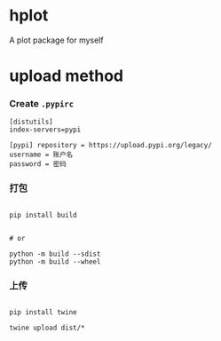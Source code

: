# hplot

A plot package for myself

# upload method

### Create `.pypirc`

```
[distutils] 
index-servers=pypi 
 
[pypi] repository = https://upload.pypi.org/legacy/ 
username = 账户名 
password = 密码
```

### 打包

```

pip install build


# or 

python -m build --sdist
python -m build --wheel

```

### 上传

```

pip install twine

twine upload dist/*
```

